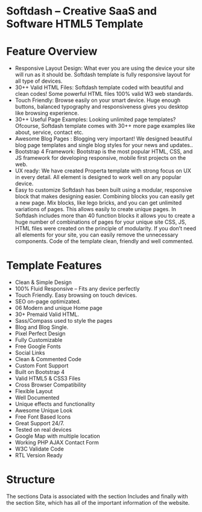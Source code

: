 # Softdash – Creative SaaS and Software HTML5 Template

# Feature Overview
- Responsive Layout Design:
What ever you are using the device your site will run as it should be. Softdash template is fully responsive layout for all type of devices.
- 30++ Valid HTML Files:
Softdash template coded with beautiful and clean codes! Some powerful HTML files 100% valid W3 web standards.
- Touch Friendly:
Browse easily on your smart device. Huge enough buttons, balanced typography and responsiveness gives you desktop like browsing experience.
- 30++ Useful Page Examples:
Looking unlimited page templates? Ofcourse, Softdash template comes with 30++ more page examples like about, service, contact etc.
- Awesome Blog Pages :
Blogging very important! We designed beautiful blog page templates and single blog styles for your news and updates..
- Bootstrap 4 Framework:
Bootstrap is the most popular HTML, CSS, and JS framework for developing responsive, mobile first projects on the web.
- UX ready:
We have created Properta template with strong focus on UX in every detail. All element is designed to work well on any popular device.
- Easy to customize
Softdash has been built using a modular, responsive block that makes designing easier. Combining blocks you can easily get a new page. Mix blocks, like lego bricks, and you can get unlimited variations of pages. This allows easily to create unique pages. In Softdash includes more than 40 function blocks it allows you to create a huge number of combinations of pages for your unique site CSS, JS, HTML files were created on the principle of modularity. If you don’t need all elements for your site, you can easily remove the unnecessary components. Code of the template clean, friendly and well commented.

# Template Features
- Clean & Simple Design
- 100% Fluid Responsive – Fits any device perfectly
- Touch Friendly. Easy browsing on touch devices.
- SEO on-page optimizated.
- 06 Modern and unique Home page
- 30+ Premaid Valid HTML.
- Sass/Compass used to style the pages
- Blog and Blog Single.
- Pixel Perfect Design
- Fully Customizable
- Free Google Fonts
- Social Links
- Clean & Commented Code
- Custom Font Support
- Built on Bootstrap 4
- Valid HTML5 & CSS3 Files
- Cross Browser Compatibility
- Flexible Layout
- Well Documented
- Unique effects and functionality
- Awesome Unique Look
- Free Font Based Icons
- Great Support 24/7.
- Tested on real devices
- Google Map with multiple location
- Working PHP AJAX Contact Form
- W3C Validate Code
- RTL Version Ready

# Structure
The sections Data is associated with the section Includes and finally with the section Site, which has all of the important information of the website. 

